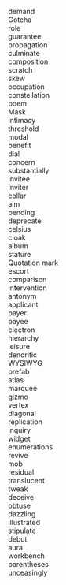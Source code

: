 demand  
Gotcha  
role  
guarantee  
propagation  
culminate  
composition  
scratch  
skew  
occupation  
constellation  
poem  
Mask  
intimacy  
threshold  
modal  
benefit  
dial  
concern  
substantially  
Invitee  
Inviter  
collar  
aim  
pending  
deprecate  
celsius  
cloak  
album  
stature  
Quotation mark  
escort  
comparison  
intervention  
antonym  
applicant  
payer  
payee  
electron  
hierarchy  
leisure  
dendritic  
WYSIWYG  
prefab  
atlas  
marquee  
gizmo  
vertex  
diagonal  
replication  
inquiry  
widget  
enumerations  
revive  
mob  
residual  
translucent  
tweak  
deceive  
obtuse  
dazzling  
illustrated  
stipulate  
debut  
aura  
workbench  
parentheses  
unceasingly  







